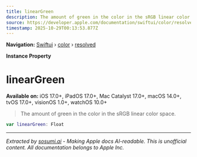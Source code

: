```yaml
---
title: linearGreen
description: The amount of green in the color in the sRGB linear color space.
source: https://developer.apple.com/documentation/swiftui/color/resolved/lineargreen
timestamp: 2025-10-29T00:13:53.877Z
---
```


**Navigation:** [Swiftui](/documentation/swiftui) › [color](/documentation/swiftui/color) › [resolved](/documentation/swiftui/color/resolved)

**Instance Property**

# linearGreen

**Available on:** iOS 17.0+, iPadOS 17.0+, Mac Catalyst 17.0+, macOS 14.0+, tvOS 17.0+, visionOS 1.0+, watchOS 10.0+

> The amount of green in the color in the sRGB linear color space.

```swift
var linearGreen: Float
```

---

*Extracted by [sosumi.ai](https://sosumi.ai) - Making Apple docs AI-readable.*
*This is unofficial content. All documentation belongs to Apple Inc.*

